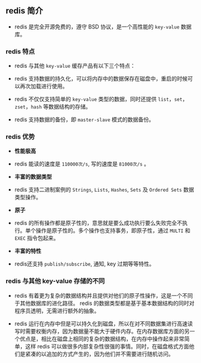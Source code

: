 ## redis 简介
- redis 是完全开源免费的，遵守 BSD 协议，是一个高性能的 `key-value` 数据库。

### redis 特点
- redis 与其他 `key-value` 缓存产品有以下三个特点：

- redis 支持数据的持久化，可以将内存中的数据保存在磁盘中，重启的时候可以再次加载进行使用。
- redis 不仅仅支持简单的 `key-value` 类型的数据，同时还提供 `list`，`set`，`zset`，`hash` 等数据结构的存储。
- redis 支持数据的备份，即 `master-slave` 模式的数据备份。

### redis 优势

- **性能极高**
- redis 能读的速度是 `110000次/s`, 写的速度是 `81000次/s` 。

- **丰富的数据类型**
- redis 支持二进制案例的 `Strings`, `Lists`, `Hashes`, `Sets` 及 `Ordered Sets` 数据类型操作。

- **原子**
- redis 的所有操作都是原子性的，意思就是要么成功执行要么失败完全不执行。单个操作是原子性的。多个操作也支持事务，即原子性，通过 `MULTI` 和 `EXEC` 指令包起来。

- **丰富的特性**
- redis还支持 `publish/subscribe`, 通知, key 过期等等特性。

### redis 与其他 key-value 存储的不同

- redis 有着更为复杂的数据结构并且提供对他们的原子性操作，这是一个不同于其他数据库的进化路径。 redis 的数据类型都是基于基本数据结构的同时对程序员透明，无需进行额外的抽象。

- redis 运行在内存中但是可以持久化到磁盘，所以在对不同数据集进行高速读写时需要权衡内存，因为数据量不能大于硬件内存。在内存数据库方面的另一个优点是，相比在磁盘上相同的复杂的数据结构，在内存中操作起来非常简单，这样 redis 可以做很多内部复杂性很强的事情。同时，在磁盘格式方面他们是紧凑的以追加的方式产生的，因为他们并不需要进行随机访问。
